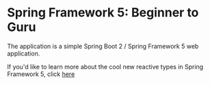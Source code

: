 # Spring Framework 5: Beginner to Guru



The application is a simple Spring Boot 2 / Spring Framework 5 web application.



If you'd like to learn more about the cool new reactive types in Spring Framework 5, click [here](https://docs.spring.io/spring/docs/current/spring-framework-reference/)

